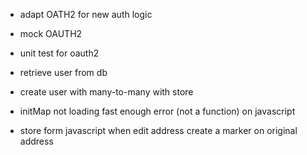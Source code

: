 - adapt OATH2 for new auth logic
- mock OAUTH2
- unit test for oauth2


- retrieve user from db
- create user with many-to-many with store

- initMap not loading fast enough error (not a function) on javascript

- store form javascript when edit address create a marker on original address
